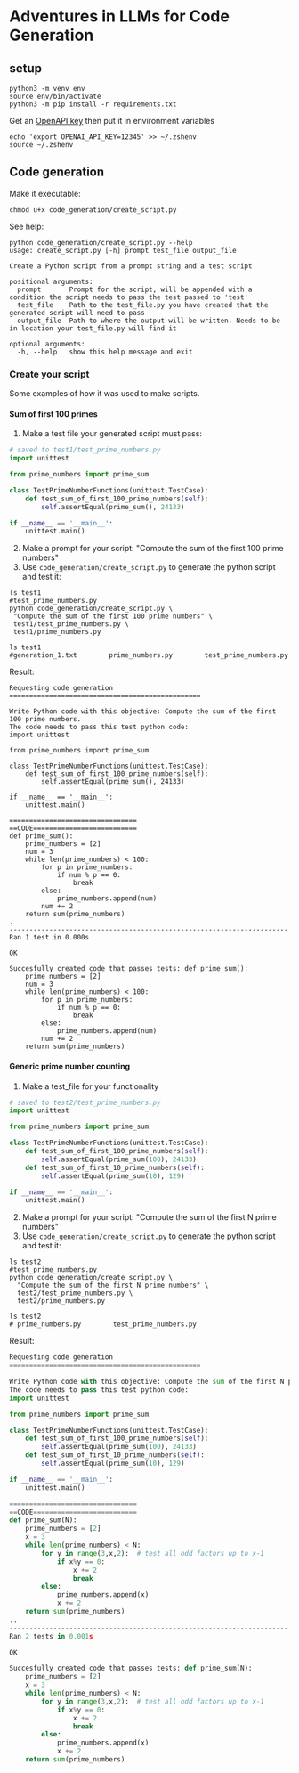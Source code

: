 # Adventures in LLMs for Code Generation

## setup

```
python3 -m venv env
source env/bin/activate
python3 -m pip install -r requirements.txt
```

Get an [OpenAPI key](https://platform.openai.com/account/api-keys) then put it in environment variables

```
echo 'export OPENAI_API_KEY=12345' >> ~/.zshenv
source ~/.zshenv
```

## Code generation

Make it executable:

```
chmod u+x code_generation/create_script.py
```

See help:

```
python code_generation/create_script.py --help
usage: create_script.py [-h] prompt test_file output_file

Create a Python script from a prompt string and a test script

positional arguments:
  prompt       Prompt for the script, will be appended with a condition the script needs to pass the test passed to 'test'
  test_file    Path to the test_file.py you have created that the generated script will need to pass
  output_file  Path to where the output will be written. Needs to be in location your test_file.py will find it

optional arguments:
  -h, --help   show this help message and exit
```

### Create your script

Some examples of how it was used to make scripts.

#### Sum of first 100 primes

1. Make a test file your generated script must pass:

```python
# saved to test1/test_prime_numbers.py
import unittest

from prime_numbers import prime_sum

class TestPrimeNumberFunctions(unittest.TestCase):
    def test_sum_of_first_100_prime_numbers(self):
        self.assertEqual(prime_sum(), 24133)

if __name__ == '__main__':
    unittest.main()
```

2. Make a prompt for your script: "Compute the sum of the first 100 prime numbers"
3. Use `code_generation/create_script.py` to generate the python script and test it:

```
ls test1
#test_prime_numbers.py
python code_generation/create_script.py \
 "Compute the sum of the first 100 prime numbers" \
 test1/test_prime_numbers.py \
 test1/prime_numbers.py

ls test1
#generation_1.txt        prime_numbers.py        test_prime_numbers.py
```

Result:

````
Requesting code generation
================================================

Write Python code with this objective: Compute the sum of the first 100 prime numbers. 
The code needs to pass this test python code:
import unittest

from prime_numbers import prime_sum

class TestPrimeNumberFunctions(unittest.TestCase):
    def test_sum_of_first_100_prime_numbers(self):
        self.assertEqual(prime_sum(), 24133)

if __name__ == '__main__':
    unittest.main()

================================
==CODE==========================
def prime_sum():
    prime_numbers = [2]
    num = 3
    while len(prime_numbers) < 100:
        for p in prime_numbers:
            if num % p == 0:
                break
        else:
            prime_numbers.append(num)
        num += 2
    return sum(prime_numbers)
.
----------------------------------------------------------------------
Ran 1 test in 0.000s

OK

Succesfully created code that passes tests: def prime_sum():
    prime_numbers = [2]
    num = 3
    while len(prime_numbers) < 100:
        for p in prime_numbers:
            if num % p == 0:
                break
        else:
            prime_numbers.append(num)
        num += 2
    return sum(prime_numbers)
````

#### Generic prime number counting

1. Make a test_file for your functionality

```python
# saved to test2/test_prime_numbers.py
import unittest

from prime_numbers import prime_sum

class TestPrimeNumberFunctions(unittest.TestCase):
    def test_sum_of_first_100_prime_numbers(self):
        self.assertEqual(prime_sum(100), 24133)
    def test_sum_of_first_10_prime_numbers(self):
        self.assertEqual(prime_sum(10), 129)

if __name__ == '__main__':
    unittest.main()
```

2. Make a prompt for your script: "Compute the sum of the first N prime numbers"
3. Use `code_generation/create_script.py` to generate the python script and test it:

```
ls test2
#test_prime_numbers.py
python code_generation/create_script.py \
  "Compute the sum of the first N prime numbers" \
  test2/test_prime_numbers.py \
  test2/prime_numbers.py

ls test2
# prime_numbers.py        test_prime_numbers.py
```

Result:

```python
Requesting code generation
================================================

Write Python code with this objective: Compute the sum of the first N prime numbers. 
The code needs to pass this test python code:
import unittest

from prime_numbers import prime_sum

class TestPrimeNumberFunctions(unittest.TestCase):
    def test_sum_of_first_100_prime_numbers(self):
        self.assertEqual(prime_sum(100), 24133)
    def test_sum_of_first_10_prime_numbers(self):
        self.assertEqual(prime_sum(10), 129)

if __name__ == '__main__':
    unittest.main()

================================
==CODE==========================
def prime_sum(N): 
    prime_numbers = [2]
    x = 3
    while len(prime_numbers) < N:
        for y in range(3,x,2):  # test all odd factors up to x-1
            if x%y == 0:
                x += 2
                break
        else:
            prime_numbers.append(x)
            x += 2
    return sum(prime_numbers)
..
----------------------------------------------------------------------
Ran 2 tests in 0.001s

OK

Succesfully created code that passes tests: def prime_sum(N): 
    prime_numbers = [2]
    x = 3
    while len(prime_numbers) < N:
        for y in range(3,x,2):  # test all odd factors up to x-1
            if x%y == 0:
                x += 2
                break
        else:
            prime_numbers.append(x)
            x += 2
    return sum(prime_numbers)
````
